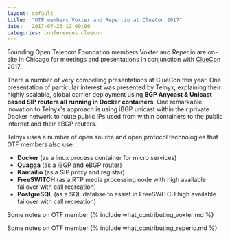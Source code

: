 ```yaml
---
layout: default
title:  "OTF members Voxter and Reper.io at ClueCon 2017"
date:   2017-07-25 12:00:00
categories: conferences cluecon 
---
```


Founding Open Telecom Foundation members Voxter and Reper.io are on-site in Chicago for meetings and presentations in conjunction with [ClueCon](https://www.cluecon.com) 2017. 

There a number of very compelling presentations at ClueCon this year. One presentation of particular interest was presented by Telnyx, explaining their highly scalable, global carrier deployment using **BGP Anycast & Unicast based SIP routers all running in Docker containers**. One remarkable inovation to Telnyx's approach is using iBGP unicast within their private Docker network to route public IPs used from within containers to the public internet and their eBGP routers. 

Telnyx uses a number of open source and open protocol technologies that OTF members also use:

* **Docker** (as a linux process container for micro services)
* **Quagga** (as a iBGP and eBGP router)
* **Kamailio** (as a SIP proxy and registar)
* **FreeSWITCH** (as a RTP media processing node with high available failover with call recreation)
* **PostgreSQL** (as a SQL databse to assist in FreeSWITCH high available failover with call recreation)

Some notes on OTF member {% include what_contributing_voxter.md %}

Some notes on OTF member {% include what_contributing_reperio.md %}
